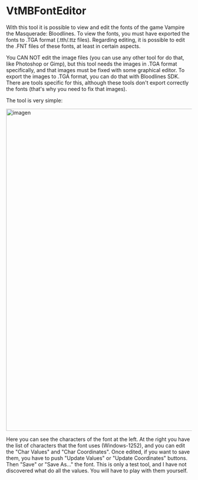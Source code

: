 # VtMBFontEditor

With this tool it is possible to view and edit the fonts of the game Vampire the Masquerade: Bloodlines. To view the fonts, you must have exported the fonts to .TGA format (.tth/.ttz files). Regarding editing, it is possible to edit the .FNT files of these fonts, at least in certain aspects.

You CAN NOT edit the image files (you can use any other tool for do that, like Photoshop or Gimp), but this tool needs the images in .TGA format specifically, and that images must  be fixed with some graphical editor. To export the images to .TGA format, you can do that with Bloodlines SDK. There are tools specific for this, although these tools don't export correctly the fonts (that's why you need to fix that images).

The tool is very simple:

<img width="1351" height="872" alt="imagen" src="https://github.com/user-attachments/assets/278602c6-958e-42b1-9d32-5e06f08e78e6" />

Here you can see the characters of the font at the left. At the right you have the list of characters that the font uses (Windows-1252), and you can edit the "Char Values" and "Char Coordinates". Once edited, if you want to save them, you have to push "Update Values" or "Update Coordinates" buttons. Then "Save" or "Save As..." the font.
This is only a test tool, and I have not discovered what do all the values. You will have to play with them yourself.
